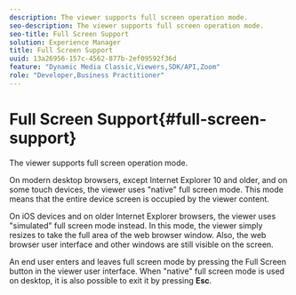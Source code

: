 ```yaml
---
description: The viewer supports full screen operation mode.
seo-description: The viewer supports full screen operation mode.
seo-title: Full Screen Support
solution: Experience Manager
title: Full Screen Support
uuid: 13a26956-157c-4562-877b-2ef09592f36d
feature: "Dynamic Media Classic,Viewers,SDK/API,Zoom"
role: "Developer,Business Practitioner"
---
```


# Full Screen Support{#full-screen-support}

The viewer supports full screen operation mode.

On modern desktop browsers, except Internet Explorer 10 and older, and on some touch devices, the viewer uses "native" full screen mode. This mode means that the entire device screen is occupied by the viewer content.

On iOS devices and on older Internet Explorer browsers, the viewer uses "simulated" full screen mode instead. In this mode, the viewer simply resizes to take the full area of the web browser window. Also, the web browser user interface and other windows are still visible on the screen.

An end user enters and leaves full screen mode by pressing the Full Screen button in the viewer user interface. When "native" full screen mode is used on desktop, it is also possible to exit it by pressing **Esc**. 
